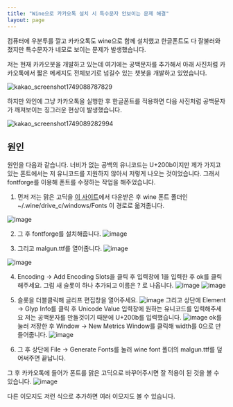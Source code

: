 ```yaml
---
title: "Wine으로 카카오톡 설치 시 특수문자 안보이는 문제 해결"
layout: page
---
```


컴퓨터에 우분투를 깔고 카카오톡도 wine으로 함께 설치했고 한글폰트도 다 잘불러와졌지만 특수문자가 네모로 보이는 문제가 발생했습니다.


저는 현재 카카오봇을 개발하고 있는데 여기에는 공백문자를 추가해서 아래 사진처럼 카카오톡에서 짧은 메세지도 전체보기로 넘길수 있는 챗봇을 개발하고 있었습니다.

![kakao_screenshot1749088787829](https://github.com/user-attachments/assets/de09a750-34fb-4021-9580-297721ef2e89)

하지만 와인에 그냥 카카오톡을 실행한 후 한글폰트를 적용하면 다음 사진처럼 공백문자가 깨져보이는 징그러운 현상이 발생했습니다.

![kakao_screenshot1749089282994](https://github.com/user-attachments/assets/fb0ba3d5-2f93-412d-b7f6-ac3d6dee298b)

## 원인
원인을 다음과 같습니다. 너비가 없는 공백의 유니코드는 U+200b이지만 제가 가지고 있는 폰트에서는 저 유니코드를 지원하지 않아서 저렇게 나오는 것이었습니다.
그래서 fontforge를 이용해 폰트를 수정하는 작업을 해주었습니다.

1. 먼저 저는 맑은 고딕을 [이 사이트](https://dunhillboywork.tistory.com/29)에서 다운받은 후 wine 폰트 폴더인 
~/.wine/drive_c/windows/Fonts 이 경로로 옯겨줍니다.

![image](https://github.com/user-attachments/assets/e3cec01d-e6b6-4eb8-99fd-629f62ece76f)

2. 그 후 fontforge를 설치해줍니다. 
![image](https://github.com/user-attachments/assets/f24a3c79-d99e-4881-9cca-ff6f2909ef67)

3. 그리고 malgun.ttf를 열어줍니다.
![image](https://github.com/user-attachments/assets/a24bad45-2a14-490c-a0f0-cd71a7576044)

![image](https://github.com/user-attachments/assets/994566d7-2264-44b8-b66c-42d7f3aa003c)

4. Encoding -> Add Encoding Slots을 클릭 후 입력창에 1을 입력한 후 ok를 클릭해주세요. 그럼 새 슬롯이 하나 추가되고 이름은 ? 로 나옵니다.
   ![image](https://github.com/user-attachments/assets/21914377-af7d-47b0-b31a-85d291421095)
   ![image](https://github.com/user-attachments/assets/1aae7886-7b21-4722-9f36-cb2241487d05)

5. 슬롯을 더블클릭해 글리프 편집창을 열어주세요.
   ![image](https://github.com/user-attachments/assets/fc29c6a8-e3c6-472c-925f-7e53c34ada58)
   그리고 상단에 Element -> Glyp Info를 클릭 후 Unicode Value 입력창에 원하는 유니코드를 입력해주세요 저는 공백문자를 만들것이기 때문에 U+200b를 입력했습니다.
   ![image](https://github.com/user-attachments/assets/e7beb9d8-e01e-46b1-91aa-5054fecfeed1)
   ok를 눌러 저장한 후 Window -> New Metrics Window를 클릭해 width를 0으로 만들어줍니다.
   ![image](https://github.com/user-attachments/assets/4f9a8819-9645-4a6f-9250-cbdd94665969)

6. 그 후 상단에 File -> Generate Fonts를 눌러 wine font 폴더의 malgun.ttf를 덮어써주면 끝납니다.

그 후 카카오톡에 들어가 폰트를 맑은 고딕으로 바꾸어주시면 잘 적용이 된 것을 볼 수 있습니다.
![image](https://github.com/user-attachments/assets/d25b96af-2b00-4281-aa28-aa686c957d8b)


다른 이모지도 저런 식으로 추가하면 여러 이모지도 볼 수 있습니다.





